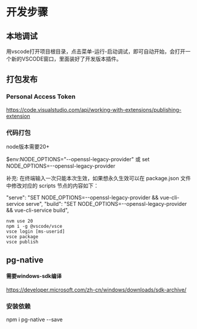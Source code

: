 # 开发步骤

## 本地调试

用vscode打开项目根目录，点击菜单-运行-启动调试，即可自动开始，会打开一个新的VSCODE窗口，里面装好了开发版本插件。

## 打包发布

### Personal Access Token
https://code.visualstudio.com/api/working-with-extensions/publishing-extension

### 代码打包

node版本需要20+

$env:NODE_OPTIONS="--openssl-legacy-provider" 
或
set NODE_OPTIONS=--openssl-legacy-provider
 
补充:
在终端输入一次只能本次生效，如果想永久生效可以在 package.json 文件中修改对应的 scripts 节点的内容如下：
 
"serve": "SET NODE_OPTIONS=--openssl-legacy-provider && vue-cli-service serve",
"build": "SET NODE_OPTIONS=--openssl-legacy-provider && vue-cli-service build",

```
nvm use 20
npm i -g @vscode/vsce
vsce login [ms-userid]
vsce package
vsce publish
```

## pg-native

#### 需要windows-sdk编译

https://developer.microsoft.com/zh-cn/windows/downloads/sdk-archive/

### 安装依赖

npm i  pg-native --save